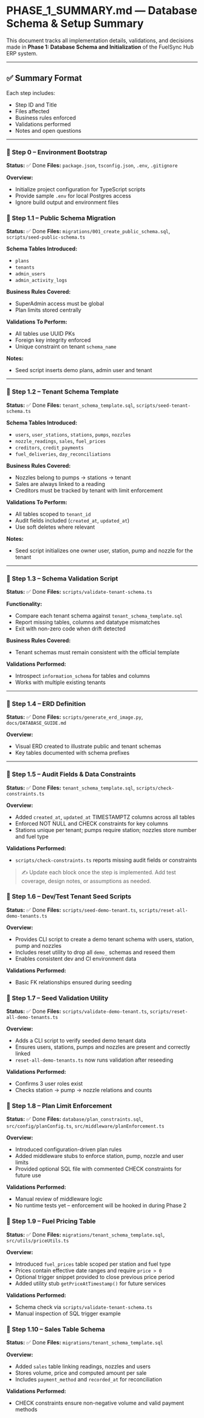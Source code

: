 # PHASE\_1\_SUMMARY.md — Database Schema & Setup Summary

This document tracks all implementation details, validations, and decisions made in **Phase 1: Database Schema and Initialization** of the FuelSync Hub ERP system.

---

## ✅ Summary Format

Each step includes:

* Step ID and Title
* Files affected
* Business rules enforced
* Validations performed
* Notes and open questions

---

### 🧱 Step 0 – Environment Bootstrap

**Status:** ✅ Done
**Files:** `package.json`, `tsconfig.json`, `.env`, `.gitignore`

**Overview:**

* Initialize project configuration for TypeScript scripts
* Provide sample `.env` for local Postgres access
* Ignore build output and environment files

### 🧱 Step 1.1 – Public Schema Migration

**Status:** ✅ Done
**Files:** `migrations/001_create_public_schema.sql`, `scripts/seed-public-schema.ts`

**Schema Tables Introduced:**

* `plans`
* `tenants`
* `admin_users`
* `admin_activity_logs`

**Business Rules Covered:**

* SuperAdmin access must be global
* Plan limits stored centrally

**Validations To Perform:**

* All tables use UUID PKs
* Foreign key integrity enforced
* Unique constraint on tenant `schema_name`

**Notes:**

* Seed script inserts demo plans, admin user and tenant

---

### 🧱 Step 1.2 – Tenant Schema Template

**Status:** ✅ Done
**Files:** `tenant_schema_template.sql`, `scripts/seed-tenant-schema.ts`

**Schema Tables Introduced:**

* `users`, `user_stations`, `stations`, `pumps`, `nozzles`
* `nozzle_readings`, `sales`, `fuel_prices`
* `creditors`, `credit_payments`
* `fuel_deliveries`, `day_reconciliations`

**Business Rules Covered:**

* Nozzles belong to pumps → stations → tenant
* Sales are always linked to a reading
* Creditors must be tracked by tenant with limit enforcement

**Validations To Perform:**

* All tables scoped to `tenant_id`
* Audit fields included (`created_at`, `updated_at`)
* Use soft deletes where relevant

**Notes:**

* Seed script initializes one owner user, station, pump and nozzle for the tenant

---

### 🧱 Step 1.3 – Schema Validation Script

**Status:** ✅ Done
**Files:** `scripts/validate-tenant-schema.ts`

**Functionality:**

* Compare each tenant schema against `tenant_schema_template.sql`
* Report missing tables, columns and datatype mismatches
* Exit with non-zero code when drift detected

**Business Rules Covered:**

* Tenant schemas must remain consistent with the official template

**Validations Performed:**

* Introspect `information_schema` for tables and columns
* Works with multiple existing tenants

---

### 🧱 Step 1.4 – ERD Definition

**Status:** ✅ Done
**Files:** `scripts/generate_erd_image.py`, `docs/DATABASE_GUIDE.md`

**Overview:**

* Visual ERD created to illustrate public and tenant schemas
* Key tables documented with schema prefixes

---

### 🧱 Step 1.5 – Audit Fields & Data Constraints

**Status:** ✅ Done
**Files:** `tenant_schema_template.sql`, `scripts/check-constraints.ts`

**Overview:**
* Added `created_at`, `updated_at` TIMESTAMPTZ columns across all tables
* Enforced NOT NULL and CHECK constraints for key columns
* Stations unique per tenant; pumps require station; nozzles store number and fuel type

**Validations Performed:**
* `scripts/check-constraints.ts` reports missing audit fields or constraints


> ✍️ Update each block once the step is implemented. Add test coverage, design notes, or assumptions as needed.

### 🧱 Step 1.6 – Dev/Test Tenant Seed Scripts

**Status:** ✅ Done
**Files:** `scripts/seed-demo-tenant.ts`, `scripts/reset-all-demo-tenants.ts`

**Overview:**
* Provides CLI script to create a demo tenant schema with users, station, pump and nozzles
* Includes reset utility to drop all `demo_` schemas and reseed them
* Enables consistent dev and CI environment data

**Validations Performed:**
* Basic FK relationships ensured during seeding

### 🧱 Step 1.7 – Seed Validation Utility

**Status:** ✅ Done
**Files:** `scripts/validate-demo-tenant.ts`, `scripts/reset-all-demo-tenants.ts`

**Overview:**
* Adds a CLI script to verify seeded demo tenant data
* Ensures users, stations, pumps and nozzles are present and correctly linked
* `reset-all-demo-tenants.ts` now runs validation after reseeding

**Validations Performed:**
* Confirms 3 user roles exist
* Checks station → pump → nozzle relations and counts


### 🧱 Step 1.8 – Plan Limit Enforcement

**Status:** ✅ Done
**Files:** `database/plan_constraints.sql`, `src/config/planConfig.ts`, `src/middleware/planEnforcement.ts`

**Overview:**
* Introduced configuration-driven plan rules
* Added middleware stubs to enforce station, pump, nozzle and user limits
* Provided optional SQL file with commented CHECK constraints for future use

**Validations Performed:**
* Manual review of middleware logic
* No runtime tests yet – enforcement will be hooked in during Phase 2

### 🧱 Step 1.9 – Fuel Pricing Table

**Status:** ✅ Done
**Files:** `migrations/tenant_schema_template.sql`, `src/utils/priceUtils.ts`

**Overview:**
* Introduced `fuel_prices` table scoped per station and fuel type
* Prices contain effective date ranges and require `price > 0`
* Optional trigger snippet provided to close previous price period
* Added utility stub `getPriceAtTimestamp()` for future services

**Validations Performed:**
* Schema check via `scripts/validate-tenant-schema.ts`
* Manual inspection of SQL trigger example

### 🧱 Step 1.10 – Sales Table Schema

**Status:** ✅ Done
**Files:** `migrations/tenant_schema_template.sql`

**Overview:**
* Added `sales` table linking readings, nozzles and users
* Stores volume, price and computed amount per sale
* Includes `payment_method` and `recorded_at` for reconciliation

**Validations Performed:**
* CHECK constraints ensure non-negative volume and valid payment methods

